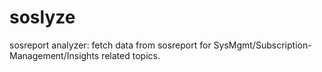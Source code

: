 # soslyze
sosreport analyzer: fetch data from sosreport for SysMgmt/Subscription-Management/Insights related topics.
